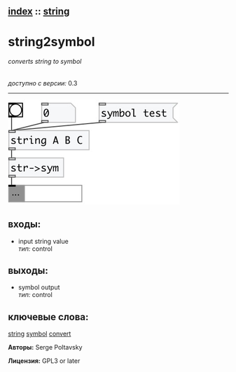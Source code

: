 [index](index.html) :: [string](category_string.html)
---

# string2symbol

###### converts string to symbol

*доступно с версии:* 0.3

---




[![example](../examples/img/string2symbol.jpg)](../examples/pd/string2symbol.pd)









## входы:

* input string value<br>
_тип:_ control



## выходы:

* symbol output<br>
_тип:_ control



## ключевые слова:

[string](keywords/string.html)
[symbol](keywords/symbol.html)
[convert](keywords/convert.html)






**Авторы:** Serge Poltavsky




**Лицензия:** GPL3 or later





